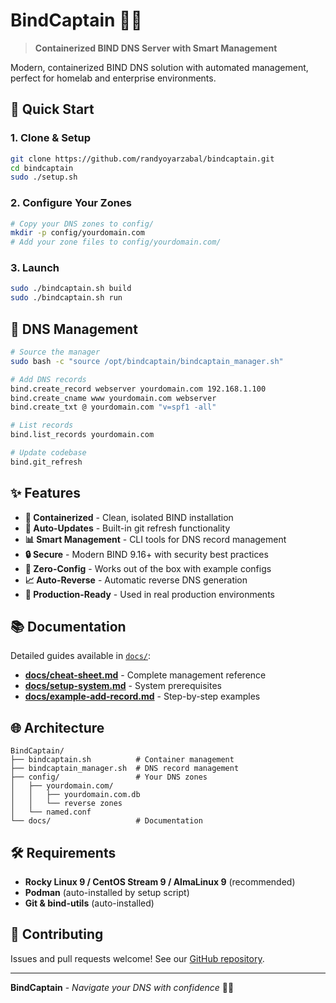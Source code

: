 # BindCaptain 🌊⚓

> **Containerized BIND DNS Server with Smart Management**

Modern, containerized BIND DNS solution with automated management, perfect for homelab and enterprise environments.

## 🚀 Quick Start

### 1. Clone & Setup
```bash
git clone https://github.com/randyoyarzabal/bindcaptain.git
cd bindcaptain
sudo ./setup.sh
```

### 2. Configure Your Zones
```bash
# Copy your DNS zones to config/
mkdir -p config/yourdomain.com
# Add your zone files to config/yourdomain.com/
```

### 3. Launch
```bash
sudo ./bindcaptain.sh build
sudo ./bindcaptain.sh run
```

## 📝 DNS Management

```bash
# Source the manager
sudo bash -c "source /opt/bindcaptain/bindcaptain_manager.sh"

# Add DNS records
bind.create_record webserver yourdomain.com 192.168.1.100
bind.create_cname www yourdomain.com webserver
bind.create_txt @ yourdomain.com "v=spf1 -all"

# List records
bind.list_records yourdomain.com

# Update codebase
bind.git_refresh
```

## ✨ Features

- **🐳 Containerized** - Clean, isolated BIND installation
- **🔄 Auto-Updates** - Built-in git refresh functionality  
- **📊 Smart Management** - CLI tools for DNS record management
- **🔒 Secure** - Modern BIND 9.16+ with security best practices
- **🔧 Zero-Config** - Works out of the box with example configs
- **📈 Auto-Reverse** - Automatic reverse DNS generation
- **🎯 Production-Ready** - Used in real production environments

## 📚 Documentation

Detailed guides available in [`docs/`](docs/):

- **[docs/cheat-sheet.md](docs/cheat-sheet.md)** - Complete management reference
- **[docs/setup-system.md](docs/setup-system.md)** - System prerequisites  
- **[docs/example-add-record.md](docs/example-add-record.md)** - Step-by-step examples

## 🌐 Architecture

```
BindCaptain/
├── bindcaptain.sh          # Container management
├── bindcaptain_manager.sh  # DNS record management  
├── config/                 # Your DNS zones
│   ├── yourdomain.com/
│   │   ├── yourdomain.com.db
│   │   └── reverse zones
│   └── named.conf
└── docs/                   # Documentation
```

## 🛠️ Requirements

- **Rocky Linux 9 / CentOS Stream 9 / AlmaLinux 9** (recommended)
- **Podman** (auto-installed by setup script)
- **Git & bind-utils** (auto-installed)

## 🤝 Contributing

Issues and pull requests welcome! See our [GitHub repository](https://github.com/randyoyarzabal/bindcaptain).

---

**BindCaptain** - *Navigate your DNS with confidence* 🌊⚓